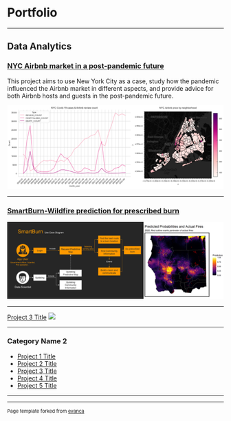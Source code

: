 # Portfolio

---

## Data Analytics

### [NYC Airbnb market in a post-pandemic future](https://shujingyi.github.io/NYC-Airbnb-blog/)
This project aims to use New York City as a case, study how the pandemic influenced the Airbnb market in different aspects, and provide advice for both Airbnb hosts and guests in the post-pandemic future.

<img src="images/Airbnb.jpg?raw=true"/>


---
### [SmartBurn-Wildfire prediction for prescribed burn](https://htmlpreview.github.io/?[https://github.com/palakagr/SparkSafe/blob/main/FinalProject.html](https://github.com/ShujingYi/California-Wildfire/blob/main/Wildfire_Shujing%20%26%20Yuehui.html))  
<img src="images/wildfire.jpg?raw=true"/>

---
[Project 3 Title](http://example.com/)
<img src="images/dummy_thumbnail.jpg?raw=true"/>

---

### Category Name 2

- [Project 1 Title](http://example.com/)
- [Project 2 Title](http://example.com/)
- [Project 3 Title](http://example.com/)
- [Project 4 Title](http://example.com/)
- [Project 5 Title](http://example.com/)

---




---
<p style="font-size:11px">Page template forked from <a href="https://github.com/evanca/quick-portfolio">evanca</a></p>
<!-- Remove above link if you don't want to attibute -->
